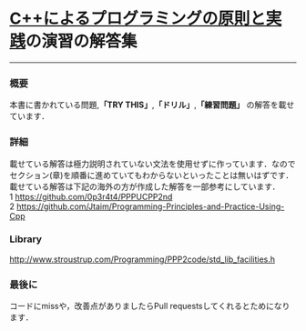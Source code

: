 # [C++によるプログラミングの原則と実践](https://www.amazon.co.jp/C-%E3%81%AB%E3%82%88%E3%82%8B%E3%83%97%E3%83%AD%E3%82%B0%E3%83%A9%E3%83%9F%E3%83%B3%E3%82%B0%E3%81%AE%E5%8E%9F%E5%89%87%E3%81%A8%E5%AE%9F%E8%B7%B5-Bjarne-Stroustrup/dp/4048930516)の演習の解答集 
***
### 概要<br>
本書に書かれている問題,**「TRY THIS」**,**「ドリル」**,**「練習問題」** の解答を載せています．
### 詳細<br>
載せている解答は極力説明されていない文法を使用せずに作っています．なのでセクション(章)を順番に進めていてもわからないといったことは無いはずです．<br>
載せている解答は下記の海外の方が作成した解答を一部参考にしています．<br>1 https://github.com/0p3r4t4/PPPUCPP2nd<br>2 https://github.com/Jtaim/Programming-Principles-and-Practice-Using-Cpp<br>
### Library<br>
http://www.stroustrup.com/Programming/PPP2code/std_lib_facilities.h
### 最後に<br>
コードにmissや，改善点がありましたらPull requestsしてくれるとためになります．
